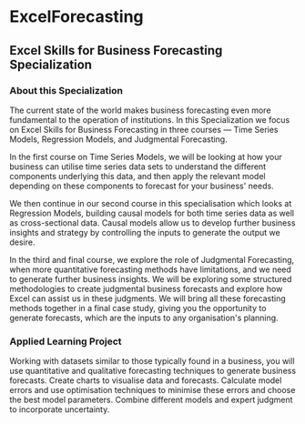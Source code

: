# ExcelForecasting
## Excel Skills for Business Forecasting Specialization
### About this Specialization


The current state of the world makes business forecasting even more fundamental to the operation of institutions. In this Specialization we focus on Excel Skills for Business Forecasting in three courses — Time Series Models, Regression Models, and Judgmental Forecasting.

In the first course on Time Series Models, we will be looking at how your business can utilise time series data sets to understand the different components underlying this data, and then apply the relevant model depending on these components to forecast for your business' needs.

We then continue in our second course in this specialisation which looks at Regression Models, building causal models for both time series data as well as cross-sectional data. Causal models allow us to develop further business insights and strategy by controlling the inputs to generate the output we desire.

In the third and final course, we explore the role of Judgmental Forecasting, when more quantitative forecasting methods have limitations, and we need to generate further business insights. We will be exploring some structured methodologies to create judgmental business forecasts and explore how Excel can assist us in these judgments. We will bring all these forecasting methods together in a final case study, giving you the opportunity to generate forecasts, which are the inputs to any organisation's planning.
### Applied Learning Project

Working with datasets similar to those typically found in a business, you will use quantitative and qualitative forecasting techniques to generate business forecasts. Create charts to visualise data and forecasts. Calculate model errors and use optimisation techniques to minimise these errors and choose the best model parameters. Combine different models and expert judgment to incorporate uncertainty.
